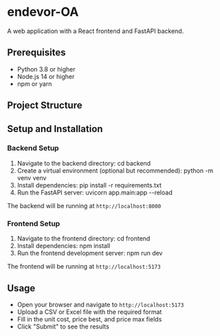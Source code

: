 # endevor-OA

A web application with a React frontend and FastAPI backend.

## Prerequisites

- Python 3.8 or higher
- Node.js 14 or higher
- npm or yarn

## Project Structure

## Setup and Installation

### Backend Setup

1. Navigate to the backend directory: cd backend
2. Create a virtual environment (optional but recommended): python -m venv venv
3. Install dependencies: pip install -r requirements.txt
4. Run the FastAPI server: uvicorn app.main:app --reload

The backend will be running at `http://localhost:8000`

### Frontend Setup

1. Navigate to the frontend directory: cd frontend
2. Install dependencies: npm install
3. Run the frontend development server: npm run dev

The frontend will be running at `http://localhost:5173`

## Usage

- Open your browser and navigate to `http://localhost:5173`
- Upload a CSV or Excel file with the required format
- Fill in the unit cost, price best, and price max fields
- Click "Submit" to see the results

